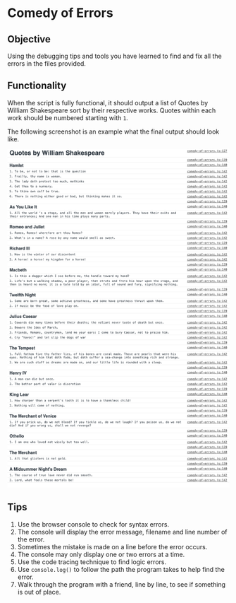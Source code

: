 # Comedy of Errors

## Objective
Using the debugging tips and tools you have learned to find and fix all the errors in the files provided. 

## Functionality 
When the script is fully functional, it should output a list of Quotes by William Shakespeare sort by their respective works. Quotes within each work should be numbered starting with `1`. 

The following screenshot is an example what the final output should look like.

![Final output](comedy-of-errors.png)

## Tips

1. Use the browser console to check for syntax errors. 
2. The console will display the error message, filename and line number of the error. 
3. Sometimes the mistake is made on a line before the error occurs.
4. The console may only display one or two errors at a time.  
5. Use the code tracing technique to find logic errors.
6. Use `console.log()` to follow the path the program takes to help find the error. 
7. Walk through the program with a friend, line by line, to see if something is out of place. 


